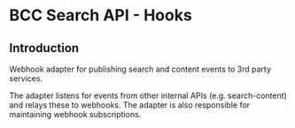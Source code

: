 # BCC Search API - Hooks

## Introduction
Webhook adapter for publishing search and content events to 3rd party services.

The adapter listens for events from other internal APIs (e.g. search-content) and relays these to webhooks.
The adapter is also responsible for maintaining webhook subscriptions.

